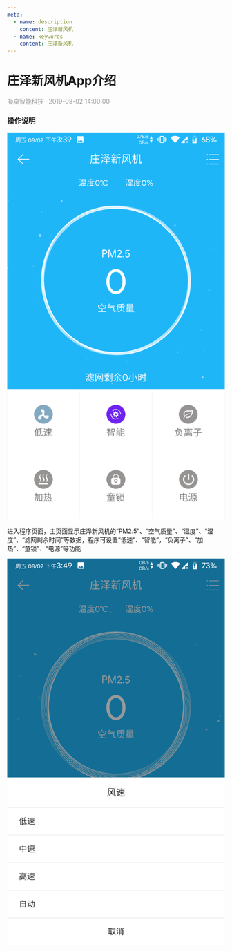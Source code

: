 ```yaml
---
meta:
  - name: description
    content: 庄泽新风机
  - name: keywords
    content: 庄泽新风机
---
```


# 庄泽新风机App介绍
<p style="color: #999">凝卓智能科技 · 2019-08-02 14:00:00<p>

### 操作说明

![AirVentilation01.png](./airVentilation/AirVentilation01.png)

进入程序页面，主页面显示庄泽新风机的“PM2.5”、“空气质量”、“温度”、“湿度”、“滤网剩余时间”等数据，程序可设置“低速”、“智能”，“负离子”、“加热”、“童锁”、“电源”等功能

![AirVentilation02.png](./airVentilation/AirVentilation02.png)
